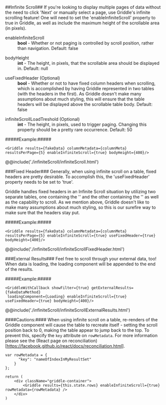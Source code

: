 ##Infinite Scroll##
If you're looking to display multiple pages of data without the need to click 'Next' or manually select a page, use Griddle's infinite scrolling feature! One will need to set the 'enableInfiniteScroll' property to true in Griddle, as well as include the maximum height of the scrollable area (in pixels).

<dl>
  <dt>enableInfiniteScroll</dt>
  <dd><strong>bool</strong> - Whether or not paging is controlled by scroll position, rather than navigation. Default: false</dd>
</dl>
<dl>
  <dt>bodyHeight</dt>
  <dd><strong>int</strong> - The height, in pixels, that the scrollable area should be displayed in. Default: null</dd>
</dl>
<dl>
  <dt>useFixedHeader (Optional)</dt>
  <dd><strong>bool</strong> - Whether or not to have fixed column headers when scrolling, which is accomplished by having Griddle represented in two tables (with the headers in the first). As Griddle doesn't make many assumptions about much styling, this will ensure that the table headers will be displayed above the scrollable table body. Default: false</dd>
</dl>
<dl>
  <dt>infiniteScrollLoadTreshold (Optional)</dt>
  <dd><strong>int</strong> - The height, in pixels, used to trigger paging. Changing this property should be a pretty rare occurrence. Default: 50</dd>
</dl>


#####Example:#####

```
<Griddle results={fakeData} columnMetadata={columnMeta} resultsPerPage={5} enableInfiniteScroll={true} bodyHeight={400}/>
```

@@include('./infiniteScroll/infiniteScroll.html')


###Fixed Header###
Generally, when using infinite scroll on a table, fixed headers are pretty desirable. To accomplish this, the 'useFixedHeader' property needs to be set to 'true'.

Griddle handles fixed headers in an Infinite Scroll situation by utilizing two separate tables, one containing the '<thead>' and the other containing the '<tbody>' as well as the capability to scroll. As we mention above, Griddle doesn't like to make many assumptions about much styling, so this is our surefire way to make sure that the headers stay put.

#####Example:#####
```
<Griddle results={fakeData} columnMetadata={columnMeta} resultsPerPage={5} enableInfiniteScroll={true} useFixedHeader={true} bodyHeight={400}/>
```
@@include('./infiniteScroll/infiniteScrollFixedHeader.html')

###External Results###
Feel free to scroll through your external data, too! When data is loading, the loading component will be appended to the end of the results.

#####Example:#####
```
<GriddleWithCallback showFilter={true} getExternalResults={fakeDataMethod}
 loadingComponent={Loading} enableInfiniteScroll={true} useFixedHeader={true} bodyHeight={400}/>
```
@@include('./infiniteScroll/infiniteScrollExternalResults.html')

####Cautions:####
When using infinite scroll on a table, re-renders of the Griddle component will cause the table to recreate itself - setting the scroll position back to 0, making the table appear to jump back to the top. To prevent this, specify the ```key``` attribute on ```rowMetadata```. For more information please see the (React page on reconciliation)[https://facebook.github.io/react/docs/reconciliation.html].
```
var rowMetadata = {
      "key": "nameOfIndexInMyResultSet"
    }
};

return (
    <div className="griddle-container">
        <Griddle results={this.state.rows} enableInfiniteScroll={true} rowMetadata={rowMetadata} />
    </div>
)
```
